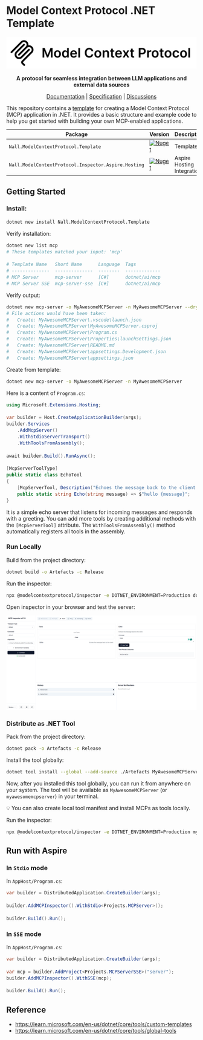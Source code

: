 # Model Context Protocol .NET Template

<p align="center">
  <img src="assets/light.png" alt="MCP Logo" />
</p>

<p align="center">
  <strong>A protocol for seamless integration between LLM applications and external data sources</strong>
</p>

<p align="center">
  <a href="https://modelcontextprotocol.io">Documentation</a> |
  <a href="https://spec.modelcontextprotocol.io">Specification</a> |
  <a href="https://github.com/orgs/modelcontextprotocol/discussions">Discussions</a>
</p>

This repository contains a [template](https://www.nuget.org/packages/Nall.ModelContextProtocol.Template) for creating a Model Context Protocol (MCP) application in .NET. It provides a basic structure and example code to help you get started with building your own MCP-enabled applications.

| Package                                              | Version                                                                                                                                                                          | Description                |
| ---------------------------------------------------- | -------------------------------------------------------------------------------------------------------------------------------------------------------------------------------- | -------------------------- |
| `Nall.ModelContextProtocol.Template`                 | [![Nuget](https://img.shields.io/nuget/v/Nall.ModelContextProtocol.Template.svg)](https://nuget.org/packages/Nall.ModelContextProtocol.Template)                                 | Templates                  |
| `Nall.ModelContextProtocol.Inspector.Aspire.Hosting` | [![Nuget](https://img.shields.io/nuget/v/Nall.ModelContextProtocol.Inspector.Aspire.Hosting.svg)](https://nuget.org/packages/Nall.ModelContextProtocol.Inspector.Aspire.Hosting) | Aspire Hosting Integration |

## Getting Started

### Install:

```bash
dotnet new install Nall.ModelContextProtocol.Template
```

Verify installation:

```bash
dotnet new list mcp
# These templates matched your input: 'mcp'

# Template Name   Short Name      Language  Tags
# --------------  --------------  --------  -------------
# MCP Server      mcp-server      [C#]      dotnet/ai/mcp
# MCP Server SSE  mcp-server-sse  [C#]      dotnet/ai/mcp
```

Verify output:

```bash
dotnet new mcp-server -o MyAwesomeMCPServer -n MyAwesomeMCPServer --dry-run
# File actions would have been taken:
#   Create: MyAwesomeMCPServer\.vscode\launch.json
#   Create: MyAwesomeMCPServer\MyAwesomeMCPServer.csproj
#   Create: MyAwesomeMCPServer\Program.cs
#   Create: MyAwesomeMCPServer\Properties\launchSettings.json
#   Create: MyAwesomeMCPServer\README.md
#   Create: MyAwesomeMCPServer\appsettings.Development.json
#   Create: MyAwesomeMCPServer\appsettings.json
```

Create from template:

```bash
dotnet new mcp-server -o MyAwesomeMCPServer -n MyAwesomeMCPServer
```

Here is a content of `Program.cs`:

```csharp
using Microsoft.Extensions.Hosting;

var builder = Host.CreateApplicationBuilder(args);
builder.Services
    .AddMcpServer()
    .WithStdioServerTransport()
    .WithToolsFromAssembly();

await builder.Build().RunAsync();

[McpServerToolType]
public static class EchoTool
{
    [McpServerTool, Description("Echoes the message back to the client.")]
    public static string Echo(string message) => $"hello {message}";
}
```

It is a simple echo server that listens for incoming messages and responds with a greeting. You can add more tools by creating additional methods with the `[McpServerTool]` attribute. The `WithToolsFromAssembly()` method automatically registers all tools in the assembly.

### Run Locally

Build from the project directory:

```bash
dotnet build -o Artefacts -c Release
```

Run the inspector:

```bash
npx @modelcontextprotocol/inspector -e DOTNET_ENVIRONMENT=Production dotnet "$(PWD)/Artefacts/MyAwesomeMCPServer.dll"
```

Open inspector in your browser and test the server:

<p align="center">
  <img src="assets/inspector-demo.png" alt="Inspector Demo" />
</p>


### Distribute as .NET Tool

Pack from the project directory:

```bash
dotnet pack -o Artefacts -c Release
```

Install the tool globally:

```bash
dotnet tool install --global --add-source ./Artefacts MyAwesomeMCPServer
```

Now, after you installed this tool globally, you can run it from anywhere on your system. The tool will be available as `MyAwesomeMCPServer` (or `myawesomemcpserver`) in your terminal.

💡 You can also create local tool manifest and install MCPs as tools locally.

Run the inspector:

```bash
npx @modelcontextprotocol/inspector -e DOTNET_ENVIRONMENT=Production myawesomemcpserver
```

## Run with Aspire

### In `Stdio` mode

In `AppHost/Program.cs`:

```csharp
var builder = DistributedApplication.CreateBuilder(args);

builder.AddMCPInspector().WithStdio<Projects.MCPServer>();

builder.Build().Run();
```

### In `SSE` mode

In `AppHost/Program.cs`:

```csharp
var builder = DistributedApplication.CreateBuilder(args);

var mcp = builder.AddProject<Projects.MCPServerSSE>("server");
builder.AddMCPInspector().WithSSE(mcp);

builder.Build().Run();
```

## Reference

- <https://learn.microsoft.com/en-us/dotnet/core/tools/custom-templates>
- <https://learn.microsoft.com/en-us/dotnet/core/tools/global-tools>